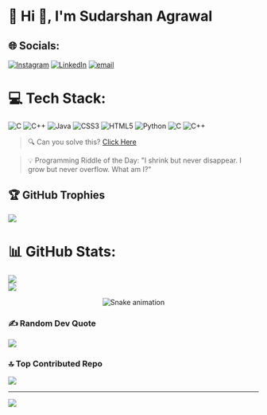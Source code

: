 # 💫 Hi 👋, I'm Sudarshan Agrawal
## 🌐 Socials:
[![Instagram](https://img.shields.io/badge/Instagram-%23E4405F.svg?logo=Instagram&logoColor=white)](https://instagram.com/__sudarshan__ag__) [![LinkedIn](https://img.shields.io/badge/LinkedIn-%230077B5.svg?logo=linkedin&logoColor=white)](www.linkedin.com/in/sudarshan-agrawal-5b1644326) [![email](https://img.shields.io/badge/Email-D14836?logo=gmail&logoColor=white)](mailto:sudarshanagrawal65@gmail.com) 

# 💻 Tech Stack:
![C](https://img.shields.io/badge/c-%2300599C.svg?style=for-the-badge&logo=c&logoColor=white) ![C++](https://img.shields.io/badge/c++-%2300599C.svg?style=for-the-badge&logo=c%2B%2B&logoColor=white) ![Java](https://img.shields.io/badge/java-%23ED8B00.svg?style=for-the-badge&logo=openjdk&logoColor=white) ![CSS3](https://img.shields.io/badge/css3-%231572B6.svg?style=for-the-badge&logo=css3&logoColor=white) ![HTML5](https://img.shields.io/badge/html5-%23E34F26.svg?style=for-the-badge&logo=html5&logoColor=white) ![Python](https://img.shields.io/badge/python-3670A0?style=for-the-badge&logo=python&logoColor=ffdd54) ![C](https://img.shields.io/badge/c-%2300599C.svg?style=for-the-badge&logo=c&logoColor=white) ![C++](https://img.shields.io/badge/c++-%2300599C.svg?style=for-the-badge&logo=c%2B%2B&logoColor=white)

> 🔍 Can you solve this? [Click Here](https://sudoku.com)

> 💡 Programming Riddle of the Day: "I shrink but never disappear. I grow but never overflow. What am I?"

## 🏆 GitHub Trophies
![](https://github-profile-trophy.vercel.app/?username=SudarshanAg31&theme=radical&no-frame=false&no-bg=true&margin-w=4)
# 📊 GitHub Stats:
![](https://github-readme-stats.vercel.app/api?username=SudarshanAg31&theme=dark&hide_border=false&include_all_commits=true&count_private=false)<br/>
 ![](https://nirzak-streak-stats.vercel.app/?user=SudarshanAg31&theme=dark&hide_border=false)<br/> 

<!-- ![](https://github-readme-stats.vercel.app/api/top-langs/?username=SudarshanAg31&theme=dark&hide_border=false&include_all_commits=true&count_private=false&layout=compact) -->

<!-- Snake Game Repo View -->

<div align="center">
  <img src="https://profile-readme-generator.com/assets/snake.svg" alt="Snake animation" />
</div>


### ✍️ Random Dev Quote
![](https://quotes-github-readme.vercel.app/api?type=horizontal&theme=radical)

### 🔝 Top Contributed Repo
![](https://github-contributor-stats.vercel.app/api?username=SudarshanAg31&limit=5&theme=dark&combine_all_yearly_contributions=true)

---
[![](https://visitcount.itsvg.in/api?id=SudarshanAg31&icon=0&color=0)](https://visitcount.itsvg.in)

<!-- Proudly created with GPRM ( https://gprm.itsvg.in ) -->

